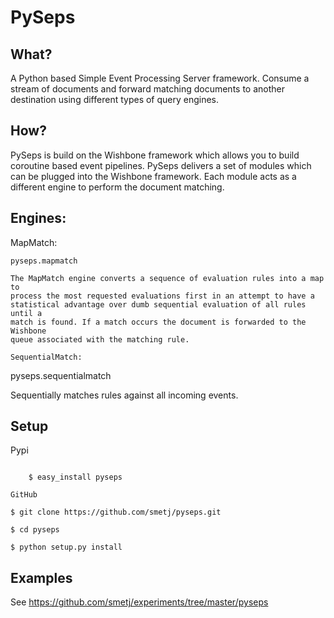 PySeps
======

What?
-----
A Python based Simple Event Processing Server framework. Consume a stream of
documents and forward matching documents to another destination using
different types of query engines.

How?
----
PySeps is build on the Wishbone framework which allows you to build coroutine
based event pipelines.  PySeps delivers a set of modules which can be plugged
into the Wishbone framework.  Each module acts as a different engine to
perform the document matching.

Engines:
--------

MapMatch:
~~~~~~~~~
pyseps.mapmatch

The MapMatch engine converts a sequence of evaluation rules into a map to
process the most requested evaluations first in an attempt to have a
statistical advantage over dumb sequential evaluation of all rules until a
match is found. If a match occurs the document is forwarded to the Wishbone
queue associated with the matching rule.

SequentialMatch:
~~~~~~~~~~~~~~~
pyseps.sequentialmatch

Sequentially matches rules against all incoming events.


Setup
-----

Pypi
~~~~

    $ easy_install pyseps

GitHub
~~~~~~

    $ git clone https://github.com/smetj/pyseps.git

    $ cd pyseps

    $ python setup.py install

Examples
--------

See https://github.com/smetj/experiments/tree/master/pyseps

